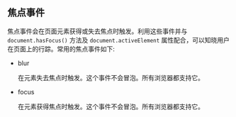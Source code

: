## 焦点事件 ##

焦点事件会在页面元素获得或失去焦点时触发。利用这些事件并与 `document.hasFocus()` 方法及
`document.activeElement` 属性配合，可以知晓用户在页面上的行踪。常用的焦点事件如下:

* blur

	在元素失去焦点时触发。这个事件不会冒泡。所有浏览器都支持它。

* focus

	在元素获得焦点时触发。这个事件不会冒泡。所有浏览器都支持它。
